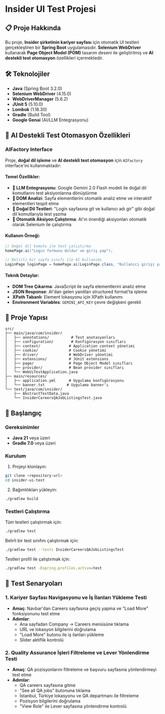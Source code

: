 # Insider UI Test Projesi

## 📋 Proje Hakkında

Bu proje, **Insider şirketinin kariyer sayfası** için otomatik UI testleri gerçekleştiren bir **Spring Boot** uygulamasıdır. **Selenium WebDriver** kullanarak **Page Object Model (POM)** tasarım deseni ile geliştirilmiş ve **AI destekli test otomasyon** özellikleri içermektedir.

## 🛠️ Teknolojiler

- **Java** (Spring Boot 3.2.0)
- **Selenium WebDriver** (4.15.0)
- **WebDriverManager** (5.6.2)
- **JUnit 5** (5.10.0)
- **Lombok** (1.18.30)
- **Gradle** (Build Tool)
- **Google Genai** (AI/LLM Entegrasyonu)

## 🤖 AI Destekli Test Otomasyon Özellikleri

### AIFactory Interface
Proje, **doğal dil işleme** ve **AI destekli test otomasyon** için `AIFactory` interface'ini kullanmaktadır:

#### Temel Özellikler:
- **🧠 LLM Entegrasyonu**: Google Gemini 2.0 Flash modeli ile doğal dil komutlarını test aksiyonlarına dönüştürme
- **🌳 DOM Analizi**: Sayfa elementlerini otomatik analiz etme ve interaktif elementleri tespit etme
- **📝 Doğal Dil Testleri**: "Login sayfasına git ve kullanıcı adı gir" gibi doğal dil komutlarıyla test yazma
- **🎯 Otomatik Aksiyon Çalıştırma**: AI'ın önerdiği aksiyonları otomatik olarak Selenium ile çalıştırma

#### Kullanım Örneği:
```java
// Doğal dil komutu ile test çalıştırma
homePage.ai("Login formunu doldur ve giriş yap");

// Belirli bir sayfa sınıfı ile AI kullanımı
LoginPage loginPage = homePage.ai(LoginPage.class, "Kullanıcı girişi yap");
```

#### Teknik Detaylar:
- **DOM Tree Çıkarma**: JavaScript ile sayfa elementlerini analiz etme
- **JSON Response**: AI'dan gelen yanıtları structured format'ta işleme
- **XPath Tabanlı**: Element lokasyonu için XPath kullanımı
- **Environment Variables**: `GEMINI_API_KEY` çevre değişkeni gerekli

## 📁 Proje Yapısı

```
src/
├── main/java/com/insider/
│   ├── annotations/          # Test anotasyonları
│   ├── configuration/        # Konfigürasyon sınıfları
│   ├── context/             # Application context yönetimi
│   ├── cookie/              # Cookie yönetimi
│   ├── driver/              # WebDriver yönetimi
│   ├── extensions/          # JUnit extensions
│   ├── page/                # Page Object Model sınıfları
│   ├── provider/            # Bean provider sınıfları
│   └── WebUiTestApplication.java
├── main/resources/
│   ├── application.yml      # Uygulama konfigürasyonu
│   └── banner.txt          # Uygulama banner'ı
└── test/java/com/insider/
    ├── AbstractTestData.java
    └── InsiderCareersQAJobListingsTest.java
```

## 🚀 Başlangıç

### Gereksinimler

- **Java 21** veya üzeri
- **Gradle 7.0** veya üzeri

### Kurulum

1. Projeyi klonlayın:
```bash
git clone <repository-url>
cd insider-ui-test
```

2. Bağımlılıkları yükleyin:
```bash
./gradlew build
```

### Testleri Çalıştırma

Tüm testleri çalıştırmak için:
```bash
./gradlew test
```

Belirli bir test sınıfını çalıştırmak için:
```bash
./gradlew test --tests InsiderCareersQAJobListingsTest
```

Testleri profil ile çalıştırmak için:
```bash
./gradlew test -Dspring.profiles.active=test
```

## 🧪 Test Senaryoları

### 1. Kariyer Sayfası Navigasyonu ve İş İlanları Yükleme Testi
- **Amaç**: Navbar'dan Careers sayfasına geçiş yapma ve "Load More" fonksiyonunu test etme
- **Adımlar**:
  - Ana sayfadan Company → Careers menüsüne tıklama
  - URL ve lokasyon bilgilerini doğrulama
  - "Load More" butonu ile iş ilanları yükleme
  - Slider aktiflik kontrolü

### 2. Quality Assurance İşleri Filtreleme ve Lever Yönlendirme Testi
- **Amaç**: QA pozisyonlarını filtreleme ve başvuru sayfasına yönlendirmeyi test etme
- **Adımlar**:
  - QA careers sayfasına gitme
  - "See all QA jobs" butonuna tıklama
  - İstanbul, Türkiye lokasyonu ve QA departmanı ile filtreleme
  - Pozisyon bilgilerini doğrulama
  - "View Role" ile Lever sayfasına yönlendirme kontrolü
